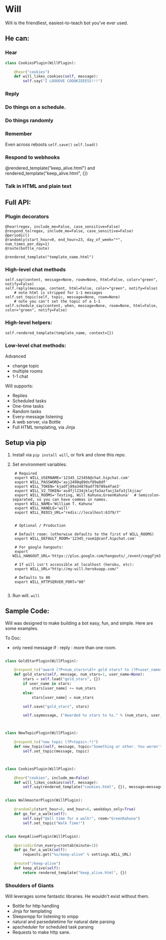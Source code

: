 Will
====

Will is the friendliest, easiest-to-teach bot you've ever used.

## He can:

### Hear

```python
class CookiesPlugin(WillPlugin):

    @hear("cookies")
    def will_likes_cookies(self, message):
        self.say("I LOOOOVE COOOKIEEESS!!!")
```

### Reply

### Do things on a schedule.

### Do things randomly

### Remember
Even across reboots
`self.save()`
`self.load()`

### Respond to webhooks
@rendered_template("keep_alive.html")
and 
rendered_template("keep_alive.html", {})

### Talk in HTML and plain text


## Full API:

### Plugin decorators
```
@hear(regex, include_me=False, case_sensitive=False)
@respond_to(regex, include_me=False, case_sensitive=False)
@periodic()
@randomly(start_hour=0, end_hour=23, day_of_week="*", num_times_per_day=1)
@route(bottle_route)

@rendered_template("template_name.html")
```

### High-level chat methods
```
self.say(content, message=None, room=None, html=False, color="green", notify=False)
self.reply(message, content, html=False, color="green", notify=False)
    # note html is stripped for 1-1 messages
self.set_topic(self, topic, message=None, room=None)
    # note you can't set the topic of a 1-1
self.schedule_say(content, when, message=None, room=None, html=False, color="green", notify=False)
```

### High-level helpers:

```
self.rendered_template(template_name, context={})
```


### Low-level chat methods:


Advanced
- change topic
- multiple rooms
- 1-1 chat



Will supports:
- Replies
- Scheduled tasks
- One-time tasks
- Random tasks
- Every-message listening
- A web server, via Bottle
- Full HTML templating, via Jinja


## Setup via pip
1. Install via `pip install will`, or fork and clone this repo.
2. Set environment variables:

   ```
    # Required
    export WILL_USERNAME='12345_123456@chat.hipchat.com'
    export WILL_PASSWORD='asj2498q89dsf89a8df'
    export WILL_TOKEN='kjadfj89a34878adf78789a4fae3'
    export WILL_V2_TOKEN='asdfjl234jklajfa3azfasj3afa3jlkjiau'
    export WILL_ROOMS='Testing, Will Kahuna;GreenKahuna'  # Semicolon-separated, so you can have commas in names.
    export WILL_NAME='William T. Kahuna'
    export WILL_HANDLE='will'
    export WILL_REDIS_URL="redis://localhost:6379/7"
   
   
    # Optional / Production

    # Default room: (otherwise defaults to the first of WILL_ROOMS)
    export WILL_DEFAULT_ROOM='12345_room1@conf.hipchat.com'  
    
    # For google hangouts:
    export WILL_HANGOUT_URL='https://plus.google.com/hangouts/_/event/ceggfjm3q3jn8ktan7k861hal9o'
    
    # If will isn't accessible at localhost (heroku, etc):
    export WILL_URL="http://my-will.herokuapp.com/"

    # Defaults to 80
    export WILL_HTTPSERVER_PORT="80"
    
    ```
3. Run will. `will`


## Sample Code:

Will was designed to make building a bot easy, fun, and simple.  Here are some examples.

To Doc:
- only need message if
    : reply
    : more than one room.


```python

class GoldStarPlugin(WillPlugin):

    @respond_to("award (?P<num_stars>\d)+ gold stars? to (?P<user_name>.*)")
    def gold_stars(self, message, num_stars=1, user_name=None):
        stars = self.load("gold_stars", {})
        if user_name in stars:
            stars[user_name] += num_stars
        else:
            stars[user_name] = num_stars

        self.save("gold_stars", stars)

        self.saymessage, ("Awarded %s stars to %s." % (num_stars, user_name))



class NewTopicPlugin(WillPlugin):

    @respond_to("new topic (?P<topic>.*)")
    def new_topic(self, message, topic="Something or other. You weren't terribly specific."):
        self.set_topic(message, topic)



class CookiesPlugin(WillPlugin):

    @hear("cookies", include_me=False)
    def will_likes_cookies(self, message):
        self.say(rendered_template("cookies.html", {}), message=message, html=True, )


class WalkmasterPlugin(WillPlugin):

    @randomly(start_hour=8, end_hour=6, weekdays_only=True)
    def go_for_a_walk(self):
        self.say("@all time for a walk!", room="GreenKahuna")
        self.set_topic("Walk Time!")


class KeepAlivePlugin(WillPlugin):

    @periodic(run_every=crontab(minute=1))
    def go_for_a_walk(self):
        requests.get("%s/keep-alive" % settings.WILL_URL)

    @route("/keep-alive")
    def keep_alive(self):
        return rendered_template("keep_alive.html", {})

```


### Shoulders of Giants

Will leverages some fantastic libraries.  He wouldn't exist without them.

* Bottle for http handling
* Jinja for templating
* Sleepxmpp for listening to xmpp
* natural and parsedatetime for natural date parsing
* apscheduler for scheduled task parsing
* Requests to make http sane.

